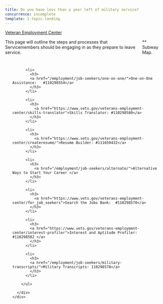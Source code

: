```yaml
---
title: Do you have less than a year left of military service?
concurrence: incomplete
template: 1-topic-landing
---
```


<div class="main" role="main" markdown="0">

<div class="action-bar">
  <div class="row">
    <div class="small-12 columns">
      <a class="usa-button-primary" href="https://www.vets.gov/veterans-employment-center/">Veteran Employment Center</a>
    </div>
  </div>
</div>

<div class="section one" markdown="0">
<div class="primary" markdown="0">
<div class="row" markdown="0">
<div class="small-12 columns" markdown="1">

This page will outline the steps and processes that Servicemembers should be engaging in as they prepare to leave service. 	

** Subway Map.

</div>
</div>
</div>

<div class="navigation">
  <div class="row">
    <div class="small-12 columns">
        <ul class="small-block-grid-1 medium-block-grid-3 cards small">

          <li>
            <h3>
            <a href="/employment/job-seekers/one-on-one/">One-on-One Assistance:   #110298554</a>
            </h3>
          </li>

          <li>
            <h3>
              <a href="https://www.vets.gov/veterans-employment-center/skills-translator">Skills Translator: #110298580</a>
            </h3>
          </li>  

          <li>
            <h3>
              <a href="https://www.vets.gov/veterans-employment-center/createresume/">Resume Builder: #111659432</a>
            </h3>
          </li>

          <li>
            <h3>
              <a href="/employment/job-seekers/alternate/">Alternative Ways to Start Your Career </a>
            </h3>
          </li>  

          <li>
            <h3>
              <a href="https://www.vets.gov/veterans-employment-center/for_job_seekers">Search the Jobs Bank:  #110298570</a>
            </h3>
          </li>

          <li>
            <h3>
            <a href="https://www.vets.gov/veterans-employment-center/interest-profiler">Interest and Aptitude Profiler: #110298582 </a>
            </h3>
          </li>

          <li>
            <h3>
            <a href="/employment/job-seekers/military-transcripts/">Military Transcripts: 110298578</a>
            </h3>
          </li>  

        </ul>  

      </div>
    </div>  
  </div>

</div>

